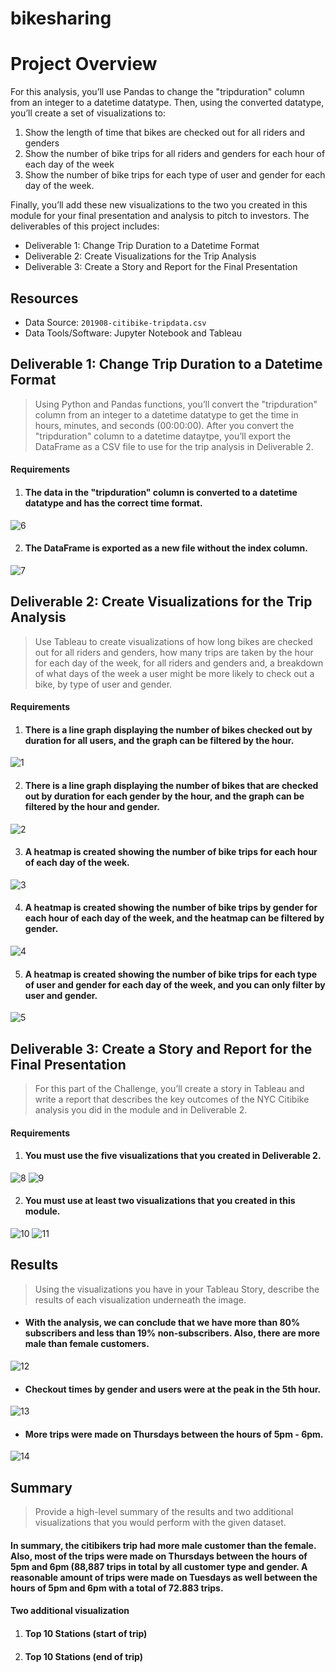 # bikesharing
# Project Overview
 For this analysis, you’ll use Pandas to change the "tripduration" column from an integer to a datetime datatype. Then, using the converted datatype, you’ll create a set of visualizations to:
   1. Show the length of time that bikes are checked out for all riders and genders
   2. Show the number of bike trips for all riders and genders for each hour of each day of the week
   3. Show the number of bike trips for each type of user and gender for each day of the week.
   
 Finally, you’ll add these new visualizations to the two you created in this module for your final presentation and analysis to pitch to investors. The deliverables of this project includes:
   - Deliverable 1: Change Trip Duration to a Datetime Format
   - Deliverable 2: Create Visualizations for the Trip Analysis
   - Deliverable 3: Create a Story and Report for the Final Presentation

## Resources
- Data Source: `201908-citibike-tripdata.csv` 
- Data Tools/Software: Jupyter Notebook and Tableau

## Deliverable 1: Change Trip Duration to a Datetime Format
> Using Python and Pandas functions, you’ll convert the "tripduration" column from an integer to a datetime datatype to get the time in hours, minutes, and seconds (00:00:00). After you convert the "tripduration" column to a datetime dataytpe, you’ll export the DataFrame as a CSV file to use for the trip analysis in Deliverable 2.
#### Requirements
1. #### The data in the "tripduration" column is converted to a datetime datatype and has the correct time format.
![6](https://user-images.githubusercontent.com/76136277/113462767-9370a800-93f0-11eb-9d80-a630646e1357.PNG)

2. #### The DataFrame is exported as a new file without the index column.
![7](https://user-images.githubusercontent.com/76136277/113462810-b733ee00-93f0-11eb-89ff-8fbdb4296102.PNG)

## Deliverable 2: Create Visualizations for the Trip Analysis
> Use Tableau to create visualizations of how long bikes are checked out for all riders and genders, how many trips are taken by the hour for each day of the week, for all riders and genders and, a breakdown of what days of the week a user might be more likely to check out a bike, by type of user and gender.
#### Requirements
1. #### There is a line graph displaying the number of bikes checked out by duration for all users, and the graph can be filtered by the hour.
![1](https://user-images.githubusercontent.com/76136277/113463182-6cb37100-93f2-11eb-8f8e-71154bd4d22c.PNG)

2. #### There is a line graph displaying the number of bikes that are checked out by duration for each gender by the hour, and the graph can be filtered by the hour and gender.
![2](https://user-images.githubusercontent.com/76136277/113463184-71782500-93f2-11eb-9e92-c25710032a2f.PNG)

3. #### A heatmap is created showing the number of bike trips for each hour of each day of the week.
![3](https://user-images.githubusercontent.com/76136277/113463508-0deef700-93f4-11eb-885b-ff38a6eada43.PNG)

4. #### A heatmap is created showing the number of bike trips by gender for each hour of each day of the week, and the heatmap can be filtered by gender.
![4](https://user-images.githubusercontent.com/76136277/113463207-8f458a00-93f2-11eb-9917-8073b142df79.PNG)

5. #### A heatmap is created showing the number of bike trips for each type of user and gender for each day of the week, and you can only filter by user and gender.
![5](https://user-images.githubusercontent.com/76136277/113463518-16473200-93f4-11eb-811d-f08524d8ab5d.PNG)

## Deliverable 3: Create a Story and Report for the Final Presentation
> For this part of the Challenge, you’ll create a story in Tableau and write a report that describes the key outcomes of the NYC Citibike analysis you did in the module and in Deliverable 2.
#### Requirements
1. #### You must use the five visualizations that you created in Deliverable 2.
![8](https://user-images.githubusercontent.com/76136277/113463387-68d41e80-93f3-11eb-89e3-a811bffd53c0.PNG)
![9](https://user-images.githubusercontent.com/76136277/113463389-6d003c00-93f3-11eb-812c-69027e91bf05.PNG)

2. #### You must use at least two visualizations that you created in this module.
![10](https://user-images.githubusercontent.com/76136277/113463430-96b96300-93f3-11eb-94b7-2988392a5fa9.PNG)
![11](https://user-images.githubusercontent.com/76136277/113463433-991bbd00-93f3-11eb-86fa-7030cf7cbd6d.PNG)

## Results
> Using the visualizations you have in your Tableau Story, describe the results of each visualization underneath the image.
- #### With the analysis, we can conclude that we have more than 80% subscribers and less than 19% non-subscribers. Also, there are more male than female customers.
![12](https://user-images.githubusercontent.com/76136277/113463672-3e836080-93f5-11eb-981c-6a7535aed805.PNG)

- #### Checkout times by gender and users were at the peak in the 5th hour.
![13](https://user-images.githubusercontent.com/76136277/113463850-6626f880-93f6-11eb-8af1-e3c4bce2e310.PNG)
 
- #### More trips were made on Thursdays between the hours of 5pm - 6pm.
![14](https://user-images.githubusercontent.com/76136277/113464018-b6eb2100-93f7-11eb-8569-dc5b9457594e.PNG)

## Summary
> Provide a high-level summary of the results and two additional visualizations that you would perform with the given dataset.
#### In summary, the citibikers trip had more male customer than the female. Also, most of the trips were made on Thursdays between the hours of 5pm and 6pm (88,887 trips in total by all customer type and gender. A reasonable amount of trips were made on Tuesdays as well between the hours of 5pm and 6pm  with a total of 72.883 trips.
#### Two additional visualization
1. #### Top 10 Stations (start of trip)
2. #### Top 10 Stations (end of trip)
